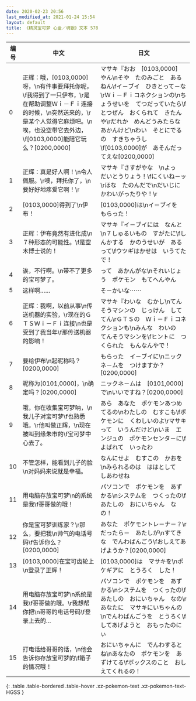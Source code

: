 ```yaml
---
date: 2020-02-23 20:56
last_modified_at: 2021-01-24 15:54
layout: default
title: 《精灵宝可梦 心金／魂银》文本 578
---
```

| 编号 | 中文 | 日文 |
| ---- | ---- | ---- |
| 0 | 正辉：哦，[0103,0000]呀，\n有件事要拜托你呢，\f我得到了一只伊布，\r是在帮助调整Ｗｉ－Ｆｉ连接的时候，\n突然送来的，\r是某个人觉得它麻烦吧。\n唉，也没空带它去外边，\f[0103,0000]能陪它玩么？[0200,0000] | マサキ『おお　[0103,0000]　やん\nそや　たのみごと　あるねん\fイ－ブイ　ひきとって－な\rＷｉ－Ｆｉコネクションの\nちょうせいを　てつだっていたら\fとつぜん　おくられて　きたんや\rだれか　めんどうみたらな　あかんけど\nわい　そとにでるの　すきちゃうし\f[0103,0000]が　あそんだってえな[0200,0000] |
| 1 | 正辉：真是好人啊！\n令人佩服。\r噢，拜托你了，\n要好好地疼爱它啊！\r | マサキ『さすがやな　\nよっ　だいとうりょう！\fにくいね－ッ\rほな　たのんだで\nだいじに　かわいがったりや！\r |
| 2 | [0103,0000]得到了\n伊布！ | [0103,0000]は\nイ－ブイを　もらった！ |
| 3 | 正辉：伊布竟然有进化成\n７种形态的可能性。\f是空木博士说的！ | マサキ『イ－ブイには　なんと\n７しゅるいもの　すがたに\fしんかする　かのうせいが　あるって\fウツギはかせは　いうてたで！ |
| 4 | 诶，不行啊。\n带不了更多的宝可梦了。 | って　あかんがな\nそれいじょう　ポケモン　もてへんやん |
| 5 | 这样啊…… | そ－かいな⋯⋯ |
| 6 | 正辉：我啊，以前从事\n传送机器的实验，\r现在的ＧＴＳＷｉ－Ｆｉ连接\n也是受到了我当年\f那传送机器的影响！ | マサキ『わいな　むかし\nてんそうマシンの　じっけん　しててん\rＧＴＳの　Ｗｉ－Ｆｉコネクションも\nみんな　わいの　てんそうマシンを\fヒントに　つくられた　もんなんやで！ |
| 7 | 要给伊布\n起昵称吗？[0200,0000] | もらった　イ－ブイに\nニックネ－ムを　つけますか？[0200,0000] |
| 8 | 昵称为[0101,0000]，\n确定吗？[0200,0000] | ニックネ－ムは　[0101,0000]で\nいいですね？[0200,0000] |
| 9 | 哦，你在收集宝可梦呐，\n我儿子对宝可梦\f也熟悉哦。\r他叫做正辉，\n现在被叫到缘朱市的\f宝可梦中心去了。 | あら　あなた　ポケモンあつめてるの\nわたしの　むすこも\fポケモンに　くわしいのよ\rマサキって　いうんだけど\nいま　エンジュの　ポケモンセンタ－に\fよばれて　いったわ |
| 10 | 不管怎样，能看到儿子的脸\n对妈妈来说就是幸福。 | なんにせよ　むすこの　かおを\nみられるのは　ははとして　しあわせね |
| 11 | 用电脑存放宝可梦\n的系统是我\f哥哥做的哦！ | パソコンで　ポケモンを　あずかる\nシステムを　つくったの\fあたしの　おにいちゃん　なの！ |
| 12 | 你是宝可梦训练家？\r那么，要把我\n帅气的电话号码\f告诉你么？[0200,0000] | あなた　ポケモントレ－ナ－？\rだったら－　あたしが\nすてきな　でんわばんごう\fおしえてあげようか？[0200,0000] |
| 13 | [0103,0000]在宝可齿轮上\n登录了正辉！ | [0103,0000]は　マサキを\nポケギアに　とうろく　した！ |
| 14 | 用电脑存放宝可梦\n系统是我\f哥哥做的哦。\r我想帮你把\n哥哥的电话号码\f登录上去的… | パソコンで　ポケモンを　あずかる\nシステムを　つくったの\fあたしの　おにいちゃん　なの\rあなたに　マサキにいちゃんの\nでんわばんごうを　とうろく\fしてあげようと　おもったのにぃ |
| 15 | 打电话给哥哥的话，\n他会告诉你存放宝可梦的\f箱子的情况哦！ | おにいちゃんに　でんわするとね\nあなたの　ポケモンを　あずけてる\fボックスのこと　おしえてくれるの！ |
{: .table .table-bordered .table-hover .xz-pokemon-text .xz-pokemon-text-HGSS }